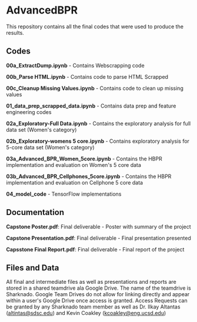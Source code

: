 # AdvancedBPR

This repository contains all the final codes that were used to produce the results. 

## Codes

**00a_ExtractDump.ipynb** - Contains Webscrapping code

**00b_Parse HTML.ipynb** - Contains code to parse HTML Scrapped

**00c_Cleanup Missing Values.ipynb** - Contains code to clean up missing values

**01_data_prep_scrapped_data.ipynb** - Contains data prep and feature engineering codes

**02a_Exploratory-Full Data.ipynb** - Contains the exploratory analysis for full data set (Women's category)

**02b_Exploratory-womens 5 core.ipynb** - Contains exploratory analysis for 5-core data set (Women's category)

**03a_Advanced_BPR_Women_5core.ipynb** - Contains the HBPR implementation and evaluation on Women's 5 core data

**03b_Advanced_BPR_Cellphones_5core.ipynb** - Contains the HBPR implementation and evaluation on Cellphone 5 core data

**04_model_code** - TensorFlow implementations 

## Documentation

**Capstone Poster.pdf**: Final deliverable - Poster with summary of the project

**Capstone Presentation.pdf**: Final deliverable - Final presentation presented 

**Capsstone Final Report.pdf**: Final deliverable - Final report of the project

## Files and Data

All final and intermediate files as well as presentations and reports are stored in a shared teamdrive ala Google Drive.  The name of the teamdrive is Sharknado.  Google Team Drives do not allow for linking directly and appear within a user's Google Drive once access is granted.  Access Requests can be granted by any Sharknado team member as well as Dr. Ilkay Altantas (altintas@sdsc.edu) and Kevin Coakley  (kcoakley@eng.ucsd.edu)
